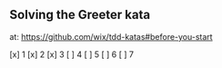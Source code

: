 ## Solving the Greeter kata
at: https://github.com/wix/tdd-katas#before-you-start

[x] 1
[x] 2
[x] 3
[ ] 4
[ ] 5
[ ] 6
[ ] 7

